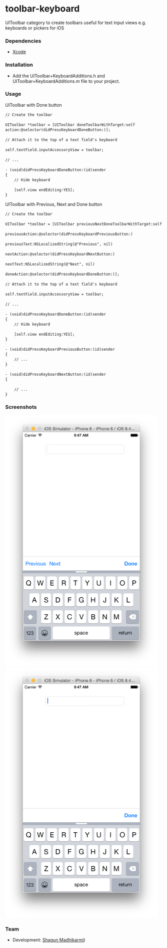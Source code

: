 # toolbar-keyboard
UIToolbar category to create toolbars useful for text input views e.g. keyboards or pickers for iOS

### Dependencies 

* [Xcode](https://itunes.apple.com/gb/app/xcode/id497799835?mt=12#)

### Installation

- Add the UIToolbar+KeyboardAdditions.h and UIToolbar+KeyboardAdditions.m file to your project.

### Usage

UIToolbar with Done button

    // Create the toolbar
    
    UIToolbar *toolbar = [UIToolbar doneToolbarWithTarget:self action:@selector(didPressKeyboardDoneButton:)];
    
    // Attach it to the top of a text field's keyboard
    
    self.textField.inputAccessoryView = toolbar;
    
    // ...
    
	- (void)didPressKeyboardDoneButton:(id)sender
	{
	    // Hide keyboard
	    
	    [self.view endEditing:YES];
	}
    
UIToolbar with Previous, Next and Done button 

	// Create the toolbar 
	
    UIToolbar *toolbar = [UIToolbar previousNextDoneToolbarWithTarget:self
                                                       previousAction:@selector(didPressKeyboardPreviousButton:)
                                                         previousText:NSLocalizedString(@"Previous", nil)
                                                           nextAction:@selector(didPressKeyboardNextButton:)
                                                             nextText:NSLocalizedString(@"Next", nil)
                                                           doneAction:@selector(didPressKeyboardDoneButton:)];

	// Attach it to the top of a text field's keyboard
	
	self.textField.inputAccessoryView = toolbar;
    
    // ...
    
    - (void)didPressKeyboardDoneButton:(id)sender
    {
    	// Hide keyboard 

    	[self.view endEditing:YES];
    }
        
	- (void)didPressKeyboardPreviousButton:(id)sender
	{
	    // ...
	}

	- (void)didPressKeyboardNextButton:(id)sender
	{
	
	    // ...
	}

### Screenshots

<img src="screen1.png" width="487" height="801" />

<img src="screen2.png" width="487" height="801" />


### Team
* Development: [Shagun Madhikarmi](mailto:shagun@ustwo.com))
